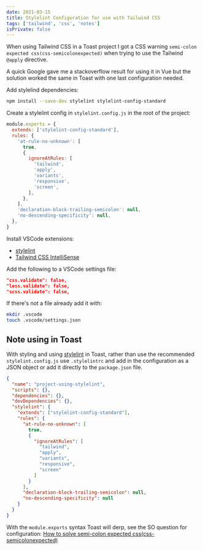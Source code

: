 ```yaml
---
date: 2021-03-15
title: Stylelint Configuration for use with Tailwind CSS
tags: ['tailwind', 'css', 'notes']
isPrivate: false
---
```


When using Tailwind CSS in a Toast project I got a CSS warning
`semi-colon expected css(css-semicolonexpected)` when trying to use
the Tailwind `@apply` directive.

A quick Google gave me a stackoverflow result for using it in Vue but
the solution worked the same in Toast with one last configuration
needed.

Add stylelind dependencies:

```bash
npm install --save-dev stylelint stylelint-config-standard
```

Create a stylelint config in `stylelint.config.js` in the root of the
project:

```js
module.exports = {
  extends: ['stylelint-config-standard'],
  rules: {
    'at-rule-no-unknown': [
      true,
      {
        ignoreAtRules: [
          'tailwind',
          'apply',
          'variants',
          'responsive',
          'screen',
        ],
      },
    ],
    'declaration-block-trailing-semicolon': null,
    'no-descending-specificity': null,
  },
}
```

Install VSCode extensions:

- [stylelint]
- [Tailwind CSS IntelliSense]

Add the following to a VSCode settings file:

```json
"css.validate": false,
"less.validate": false,
"scss.validate": false,
```

If there's not a file already add it with:

```bash
mkdir .vscode
touch .vscode/settings.json
```

## Note using in Toast

With styling and using [stylelint] in Toast, rather than use the
recommended `stylelint.config.js` use `.stylelintrc` and add in the
configuration as a JSON object or add it directly to the
`package.json` file.

```json
{
  "name": "project-using-stylelint",
  "scripts": {},
  "dependencies": {},
  "devDependencies": {},
  "stylelint": {
    "extends": ["stylelint-config-standard"],
    "rules": {
      "at-rule-no-unknown": [
        true,
        {
          "ignoreAtRules": [
            "tailwind",
            "apply",
            "variants",
            "responsive",
            "screen"
          ]
        }
      ],
      "declaration-block-trailing-semicolon": null,
      "no-descending-specificity": null
    }
  }
}
```

With the `module.exports` syntax Toast will derp, see the SO question
for configuration: [How to solve semi-colon expected
css(css-semicolonexpected)]

[stylelint]: https://stylelint.io/
[how to solve semi-colon expected css(css-semicolonexpected)]:
  https://stackoverflow.com/a/63784195/1138354
[stylelint]:
  https://marketplace.visualstudio.com/items?itemName=stylelint.vscode-stylelint
[tailwind css intellisense]:
  https://marketplace.visualstudio.com/items?itemName=bradlc.vscode-tailwindcss
